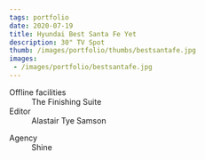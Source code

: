```yaml
---
tags: portfolio
date: 2020-07-19
title: Hyundai Best Santa Fe Yet
description: 30" TV Spot
thumb: /images/portfolio/thumbs/bestsantafe.jpg
images:
 - /images/portfolio/bestsantafe.jpg
---
```


<dl>
  <dt>Offline facilities</dt>
  <dd>The Finishing Suite</dd>

  <dt>Editor</dt>
  <dd>Alastair Tye Samson</dd>
</dl>

<dl>
  <dt>Agency</dt>
  <dd>Shine</dd>
</dl>
